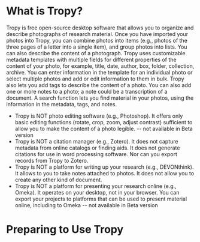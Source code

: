 # What is Tropy?

Tropy is free open-source desktop software that allows you to organize and describe photographs of research material. Once you have imported your photos into Tropy, you can combine photos into items (e.g., photos of the three pages of a letter into a single item), and group photos into lists. You can also describe the content of a photograph. Tropy uses customizable metadata templates with multiple fields for different properties of the content of your photo, for example, title, date, author, box, folder, collection, archive. You can enter information in the template for an individual photo or select multiple photos and add or edit information to them in bulk. Tropy also lets you add tags to describe the content of a photo. You can also add one or more notes to a photo; a note could be a transcription of a document. A search function lets you find material in your photos, using the information in the metadata, tags, and notes.

* Tropy is NOT photo editing software (e.g., Photoshop). It offers only basic editing functions (rotate, crop, zoom, adjust contrast) sufficient to allow you to make the content of a photo legible. -- not available in Beta version
* Tropy is NOT a citation manager (e.g., Zotero). It does not capture metadata from online catalogs or finding aids. It does not generate citations for use in word processing software. Nor can you export records from Tropy to Zotero.
* Tropy is NOT a platform for writing up your research (e.g., DEVONthink). It allows to you to take notes attached to photos. It does not allow you to create any other kind of document.
* Tropy is NOT a platform for presenting your research online (e.g., Omeka). It operates on your desktop, not in your browser. You can export your projects to platforms that can be used to present material online, including to Omeka -- not available in Beta version




# Preparing to Use Tropy

